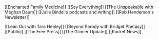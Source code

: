 [[Enchanted Family Medicine]]
[[Sey Everything]]
[[The Unspeakable with Meghan Daum]]
[[Julie Bindel's podcasts and writing]]
[[Rob Henderson's Newsletter]]

[[Lean Out with Tara Henley]]
[[Beyond Parody with Bridget Phetasy]]
[[Public]]
[[The Free Press]]
[[The Glinner Update]]
[[Racket News]]